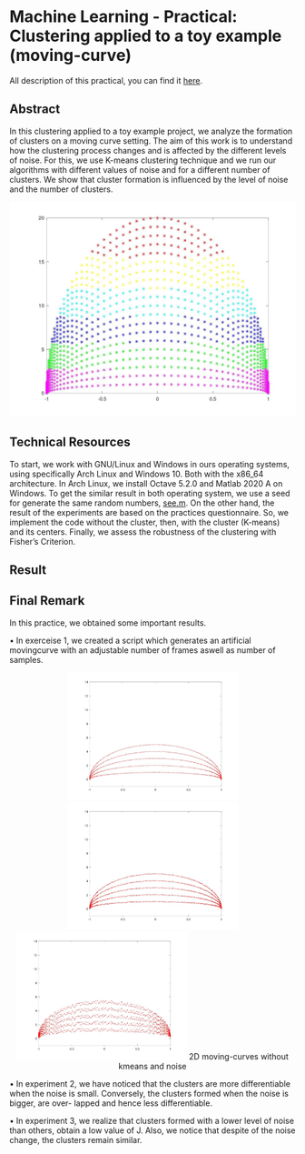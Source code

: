 # Machine Learning - Practical: Clustering applied to a toy example (moving-curve)
All description of this practical, you can find it [here](https://github.com/stalyn21/toyCurvesWithCluster/blob/main/PracticalsML_Moving_curve_toy_example.pdf).

## Abstract
In this clustering applied to a toy example project, we analyze the formation of clusters on a moving curve setting. The aim of this work is to understand how the clustering process changes and is affected by the different levels of noise. For this, we use K-means clustering technique and we run our algorithms with different values of noise and for a different number of clusters. We show that cluster formation is influenced by the level of noise and the number of clusters.

![2D moving-vurve](https://github.com/stalyn21/toyCurvesWithCluster/blob/main/images/wiithoutNormalize/clustering.png)

## Technical Resources
To start, we work with GNU/Linux and Windows in ours operating systems, using specifically Arch Linux and Windows 10. Both with the x86_64 architecture. In Arch Linux, we install Octave 5.2.0 and Matlab 2020 A on Windows. To get the similar result in both operating system, we use a seed for generate the same random numbers, [see.m](https://github.com/stalyn21/toyCurvesWithCluster/blob/main/seed.m). On the other hand, the result of the experiments are based on the practices questionnaire. So, we implement the code without the cluster, then, with the cluster (K-means) and its centers. Finally, we assess the robustness of the clustering with Fisher’s Criterion.

## Result

## Final Remark

In this practice, we obtained some important results.

• In exerceise 1, we created a script which generates an artificial movingcurve with an adjustable number of frames aswell as number of samples.

<p align="center"> <img src="https://github.com/stalyn21/toyCurvesWithCluster/blob/main/images/wiithoutNormalize/experiment_1/experiment1_5_0.jpg" width="300"/> <img src="https://github.com/stalyn21/toyCurvesWithCluster/blob/main/images/wiithoutNormalize/experiment_1/experiment1_5_01.jpg" width="300"/> <img src="https://github.com/stalyn21/toyCurvesWithCluster/blob/main/images/wiithoutNormalize/experiment_1/experiment1_5_05.jpg" width="300"/> 2D moving-curves without kmeans and noise</p> 

• In experiment 2, we have noticed that the clusters are more differentiable when the noise is small. Conversely, the clusters formed when the noise is bigger, are over- lapped and hence less differentiable.

• In experiment 3, we realize that clusters formed with a lower level of noise than others, obtain a low value of J. Also, we notice that despite of the noise change, the clusters remain similar.
